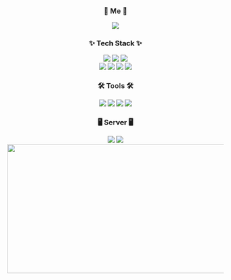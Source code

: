 <h3 align="center">🎇 Me 🎇</h3>
<div align="center">
  <img src="https://img.shields.io/badge/velog-20C997.svg?style=for-the-badge&logo=velog&logoColor=white" />
</div>


<h3 align="center">✨ Tech Stack ✨</h3>
<div align="center">
  <img src="https://img.shields.io/badge/openjdk-000000.svg?style=for-the-badge&logo=openjdk&logoColor=white" />
  <img src="https://img.shields.io/badge/spring-6DB33F.svg?style=for-the-badge&logo=spring&logoColor=white" />
  <img src="https://img.shields.io/badge/springboot-6DB33F.svg?style=for-the-badge&logo=springboot&logoColor=white" /></br>
  <img src="https://img.shields.io/badge/mariadb-003545.svg?style=for-the-badge&logo=mariadb&logoColor=white" />
  <img src="https://img.shields.io/badge/javascript-F7DF1E.svg?style=for-the-badge&logo=javascript&logoColor=20232a" />
  <img src="https://img.shields.io/badge/html5-E34F26.svg?style=for-the-badge&logo=html5&logoColor=white" />
  <img src="https://img.shields.io/badge/css3-1572B6.svg?style=for-the-badge&logo=css3&logoColor=white" />
</div>

<h3 align="center">🛠 Tools 🛠</h3>
<div align="center">
  <img src="https://img.shields.io/badge/gitlab-FC6D26.svg?style=for-the-badge&logo=gitlab&logoColor=white" />
  <img src="https://img.shields.io/badge/github-181717.svg?style=for-the-badge&logo=github&logoColor=white" />
  <img src="https://img.shields.io/badge/Notion-F3F3F3.svg?style=for-the-badge&logo=notion&logoColor=black" />
  <img src="https://img.shields.io/badge/Intellij IDEA-000000.svg?style=for-the-badge&logo=Intellij IDEA&logoColor=white" />
</div>

<h3 align="center">🖥 Server 🖥</h3>
<div align="center">
  <img src="https://img.shields.io/badge/linux-FCC624.svg?style=for-the-badge&logo=linux&logoColor=white" />
  <img src="https://img.shields.io/badge/apachetomcat-F8DC75.svg?style=for-the-badge&logo=apachetomcat&logoColor=white" />
</div>

<a href="https://github.com/devxb/gitanimals">
  <div align="center">
    <img
  src="https://render.gitanimals.org/farms/tora-ng"
  width="600"
  height="300"
    />
  </div>

</a>
